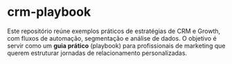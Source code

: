 # crm-playbook
Este repositório reúne exemplos práticos de estratégias de CRM e Growth, com fluxos de automação, segmentação e análise de dados.   O objetivo é servir como um **guia prático** (playbook) para profissionais de marketing que querem estruturar jornadas de relacionamento personalizadas.
